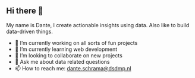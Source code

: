 ## Hi there 👋

My name is Dante, I create actionable insights using data. Also like to build data-driven things.

- 🔭 I’m currently working on all sorts of fun projects
- 🌱 I’m currently learning web development
- 👯 I’m looking to collaborate on new projects
- 💬 Ask me about data related questions
- 📫 How to reach me: dante.schrama@dsdmp.nl

